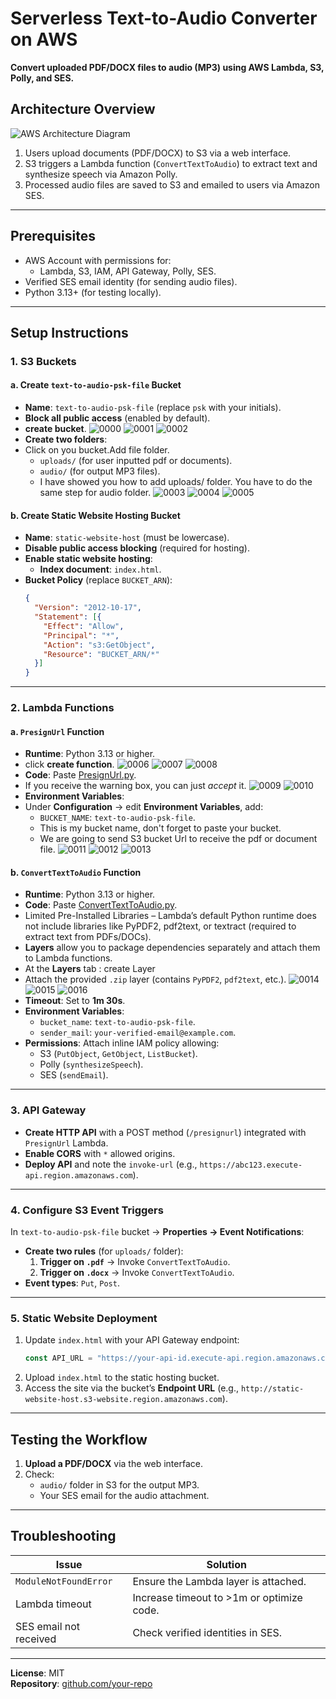 
# **Serverless Text-to-Audio Converter on AWS**  
**Convert uploaded PDF/DOCX files to audio (MP3) using AWS Lambda, S3, Polly, and SES.**  

## **Architecture Overview**  
![AWS Architecture Diagram](https://github.com/pyaesoekyaw/text-to-audio-complete-AWS-PROJECT/blob/main/images/The%20Diagram.png)

1. Users upload documents (PDF/DOCX) to S3 via a web interface.  
2. S3 triggers a Lambda function (`ConvertTextToAudio`) to extract text and synthesize speech via Amazon Polly.  
3. Processed audio files are saved to S3 and emailed to users via Amazon SES.  

---

## **Prerequisites**  
- AWS Account with permissions for:  
  - Lambda, S3, IAM, API Gateway, Polly, SES.  
- Verified SES email identity (for sending audio files).  
- Python 3.13+ (for testing locally).  

---

## **Setup Instructions**  

### **1. S3 Buckets**  
#### **a. Create `text-to-audio-psk-file` Bucket**  
- **Name**: `text-to-audio-psk-file` (replace `psk` with your initials).  
- **Block all public access** (enabled by default).
- **create bucket**.
![0000](https://github.com/pyaesoekyaw/text-to-audio-complete-AWS-PROJECT/blob/main/images/0000.png)
![0001](https://github.com/pyaesoekyaw/text-to-audio-complete-AWS-PROJECT/blob/main/images/0001.png)
![0002](https://github.com/pyaesoekyaw/text-to-audio-complete-AWS-PROJECT/blob/main/images/0002.png)
- **Create two folders**:
- Click on you bucket.Add file folder.
  - `uploads/` (for user inputted pdf or documents).  
  - `audio/` (for output MP3 files).
  - I have showed you how to add uploads/ folder. You have to do the same step for audio folder.
![0003](https://github.com/pyaesoekyaw/text-to-audio-complete-AWS-PROJECT/blob/main/images/0003.png)
![0004](https://github.com/pyaesoekyaw/text-to-audio-complete-AWS-PROJECT/blob/main/images/0004.png)
![0005](https://github.com/pyaesoekyaw/text-to-audio-complete-AWS-PROJECT/blob/main/images/0005.png)

#### **b. Create Static Website Hosting Bucket**  
- **Name**: `static-website-host` (must be lowercase).  
- **Disable public access blocking** (required for hosting).  
- **Enable static website hosting**:  
  - **Index document**: `index.html`.  
- **Bucket Policy** (replace `BUCKET_ARN`):  
  ```json
  {
    "Version": "2012-10-17",
    "Statement": [{
      "Effect": "Allow",
      "Principal": "*",
      "Action": "s3:GetObject",
      "Resource": "BUCKET_ARN/*"
    }]
  }
  ```

---

### **2. Lambda Functions**  
#### **a. `PresignUrl` Function**  
- **Runtime**: Python 3.13 or higher.
- click **create function**.
![0006](https://github.com/pyaesoekyaw/text-to-audio-complete-AWS-PROJECT/blob/main/images/0006.png)
![0007](https://github.com/pyaesoekyaw/text-to-audio-complete-AWS-PROJECT/blob/main/images/0007.png)
![0008](https://github.com/pyaesoekyaw/text-to-audio-complete-AWS-PROJECT/blob/main/images/0008.png)
- **Code**: Paste [PresignUrl.py](https://github.com/pyaesoekyaw/text-to-audio-complete-AWS-PROJECT/tree/main/Lambda%20-%20Python%20Code).
- If you receive the warning box, you can just *accept* it.
![0009](https://github.com/pyaesoekyaw/text-to-audio-complete-AWS-PROJECT/blob/main/images/0009.png)
![0010](https://github.com/pyaesoekyaw/text-to-audio-complete-AWS-PROJECT/blob/main/images/0010.png)
- **Environment Variables**:
- Under **Configuration** → edit **Environment Variables**, add:
  - `BUCKET_NAME`: `text-to-audio-psk-file`.  
  -  This is my bucket name, don't forget to paste your bucket.
  -  We are going to send S3 bucket Url to receive the pdf or document file.
![0011](https://github.com/pyaesoekyaw/text-to-audio-complete-AWS-PROJECT/blob/main/images/0011.png)
![0012](https://github.com/pyaesoekyaw/text-to-audio-complete-AWS-PROJECT/blob/main/images/0012.png)
![0013](https://github.com/pyaesoekyaw/text-to-audio-complete-AWS-PROJECT/blob/main/images/0013.png)
#### **b. `ConvertTextToAudio` Function**  
- **Runtime**: Python 3.13 or higher.  
- **Code**: Paste [ConvertTextToAudio.py](https://github.com/pyaesoekyaw/text-to-audio-complete-AWS-PROJECT/tree/main/Lambda%20-%20Python%20Code).
- Limited Pre-Installed Libraries – Lambda’s default Python runtime does not include libraries like PyPDF2, pdf2text, or textract (required to extract text from PDFs/DOCs).
- **Layers** allow you to package dependencies separately and attach them to Lambda functions. 
- At the **Layers** tab : create Layer
- Attach the provided `.zip` layer (contains `PyPDF2`, `pdf2text`, etc.).
![0014](https://github.com/pyaesoekyaw/text-to-audio-complete-AWS-PROJECT/blob/main/images/0014.png)
![0015](https://github.com/pyaesoekyaw/text-to-audio-complete-AWS-PROJECT/blob/main/images/0015.png)
![0016](https://github.com/pyaesoekyaw/text-to-audio-complete-AWS-PROJECT/blob/main/images/0016.png)
- **Timeout**: Set to **1m 30s**.  
- **Environment Variables**:  
  - `bucket_name`: `text-to-audio-psk-file`.  
  - `sender_mail`: `your-verified-email@example.com`.  
- **Permissions**: Attach inline IAM policy allowing:  
  - S3 (`PutObject`, `GetObject`, `ListBucket`).  
  - Polly (`synthesizeSpeech`).  
  - SES (`sendEmail`).  

---

### **3. API Gateway**  
- **Create HTTP API** with a POST method (`/presignurl`) integrated with `PresignUrl` Lambda.  
- **Enable CORS** with `*` allowed origins.  
- **Deploy API** and note the `invoke-url` (e.g., `https://abc123.execute-api.region.amazonaws.com`).  

---

### **4. Configure S3 Event Triggers**  
In `text-to-audio-psk-file` bucket → **Properties → Event Notifications**:  
- **Create two rules** (for `uploads/` folder):  
  1. **Trigger on `.pdf`** → Invoke `ConvertTextToAudio`.  
  2. **Trigger on `.docx`** → Invoke `ConvertTextToAudio`.  
- **Event types**: `Put`, `Post`.  

---

### **5. Static Website Deployment**  
1. Update `index.html` with your API Gateway endpoint:  
   ```javascript
   const API_URL = "https://your-api-id.execute-api.region.amazonaws.com/presignurl";
   ```  
2. Upload `index.html` to the static hosting bucket.  
3. Access the site via the bucket’s **Endpoint URL** (e.g., `http://static-website-host.s3-website.region.amazonaws.com`).  

---

## **Testing the Workflow**  
1. **Upload a PDF/DOCX** via the web interface.  
2. Check:  
   - `audio/` folder in S3 for the output MP3.  
   - Your SES email for the audio attachment.  

---

## **Troubleshooting**  
| Issue | Solution |  
|-------|----------|  
| `ModuleNotFoundError` | Ensure the Lambda layer is attached. |  
| Lambda timeout | Increase timeout to >1m or optimize code. |  
| SES email not received | Check verified identities in SES. |  

---


**License**: MIT  
**Repository**: [github.com/your-repo](https://github.com/pyaesoekyaw)  
